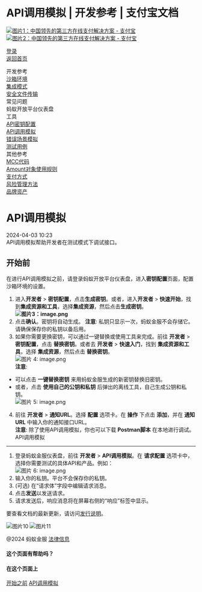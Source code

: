 API调用模拟 | 开发参考 | 支付宝文档
===============

[![图片1：中国领先的第三方在线支付解决方案 - 支付宝](https://ac.alipay.com/storage/2024/3/26/d66c43c0-440d-4c97-9976-f2028a2c8c5e.svg)](/docs/) [![图片2：中国领先的第三方在线支付解决方案 - 支付宝](https://ac.alipay.com/storage/2024/3/26/a48bd336-aea0-4f16-bf83-616eacbb4434.svg)](/docs/)

[登录](https://global.alipay.com/ilogin/account_login.htm?goto=https%3A%2F%2Fglobal.alipay.com%2Fdocs%2Fac%2Fref%2Fapi_call_sim_en)  
[返回首页](../../)

开发参考  
[沙箱环境](/docs/ac/ref/sandbox)  
[集成模式](/docs/ac/ref/oy9921)  
[安全文件传输](/docs/ac/ref/xgcpey)  
常见问题  
蚂蚁开放平台仪表盘  
工具  
[API密钥配置](/docs/ac/ref/key_config_en)  
[API调用模拟](/docs/ac/ref/api_call_sim_en)  
[错误场景模拟](/docs/ac/ref/error_scenario_sim_en)  
[测试用例](/docs/ac/ref/test_case_en)  
其他参考  
[MCC代码](/docs/ac/ref/mcccodes)  
[Amount对象使用规则](/docs/ac/ref/cc)  
[支付方式](/docs/ac/ref/payment_method)  
[风险管理方法](/docs/ac/ref/risk_methods)  
[品牌资产](/docs/ac/ref/brandasset)  

API调用模拟
===================

2024-04-03 10:23  
API调用模拟帮助开发者在测试模式下调试接口。

开始前
----------------

在进行API调用模拟之前，请登录蚂蚁开放平台仪表盘，进入**密钥配置**页面，配置沙箱环境的设置。

1.  进入**开发者** > **密钥配置**，点击**生成密钥**。或者，进入**开发者** > **快速开始**，找到**集成资源和工具**，选择**集成资源**，然后点击**生成密钥**。
    **![图片3：image.png](https://idocs-assets.marmot-cloud.com/storage/idocs87c36dc8dac653c1/1712137029801-92e42b3f-efb4-43c0-9b07-3864718772e5.png)**
2.  点击**确认**。密钥将自动生成。
**注意**: 私钥只显示一次，蚂蚁金服不会存储它。请确保保存你的私钥以备后用。  
3. 如果你需要更换密钥，可以通过一键替换或使用工具来完成。前往 **开发者** > **密钥配置**，点击 **替换密钥**。或者去 **开发者** > **快速入门**，找到 **集成资源和工具**，选择 **集成资源**，然后点击 **替换密钥**。  
![图片 4: image.png](https://idocs-assets.marmot-cloud.com/storage/idocs87c36dc8dac653c1/1712137093493-64297d14-bf25-4101-bc77-044d9ca7717c.png)  
**注意**:

  * 可以点击 **一键替换密钥** 来用蚂蚁金服生成的新密钥替换旧密钥。
  * 或者，点击 **使用自己的公钥和私钥** 后弹出的离线工具，自己生成公钥和私钥。  
![图片 5: image.png](https://idocs-assets.marmot-cloud.com/storage/idocs87c36dc8dac653c1/1712137154451-9ad33435-6993-4b1b-885b-ad3d20e8b855.png)  
4. 前往 **开发者** > **通知URL**。选择 **配置** 选项卡。在 **操作** 下点击 **添加**，并在 **通知URL** 中输入你的通知接口URL。  
**注意**: 除了使用API调用模拟，你也可以下载 **Postman脚本** 在本地进行调试。  
API调用模拟
------------

  1. 登录蚂蚁金服仪表盘，前往 **开发者** > **API调用模拟**。在 **请求配置** 选项卡中，选择你需要测试的具体API和产品。例如：  
![图片 6: image.png](https://idocs-assets.marmot-cloud.com/storage/idocs87c36dc8dac653c1/1712137223313-ff2c29da-5ec0-465f-a526-b4fee263b6e8.png)  
  2. 输入你的私钥。平台不会保存你的私钥。
3. (可选) 在“请求体”字段中编辑请求消息。
4. 点击**发送**以发送请求。
5. 请求发送后，响应消息将在屏幕右侧的“响应”标签中显示。

要查看文档的最新更新，请访问[发行说明](https://global.alipay.com/docs/releasenotes)。

![图片10](https://ac.alipay.com/storage/2021/5/20/19b2c126-9442-4f16-8f20-e539b1db482a.png) ![图片11](https://ac.alipay.com/storage/2021/5/20/e9f3f154-dbf0-455f-89f0-b3d4e0c14481.png)

@2024 蚂蚁金服 [法律信息](https://global.alipay.com/docs/ac/platform/membership)

#### 这个页面有帮助吗？

#### 在这个页面上
[开始之前](#H2bHb "开始之前")
[API调用模拟](#YVPOv "API调用模拟")